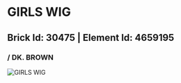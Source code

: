 # GIRLS WIG
## Brick Id: 30475 | Element Id: 4659195
###  / DK. BROWN
![GIRLS WIG](https://lc-www-live-s.legocdn.com/media/bricks/5/2/4659195.jpg)


